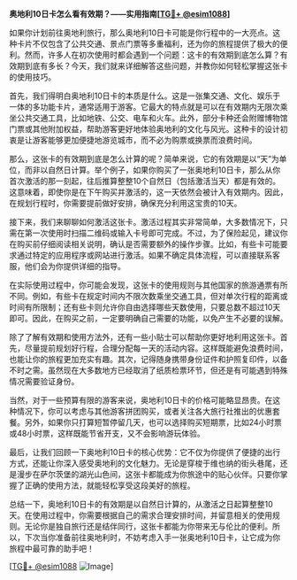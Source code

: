 **奥地利10日卡怎么看有效期？——实用指南[[TG💪+ @esim1088](https://t.me/s/esim1088)]**

如果你计划前往奥地利旅行，那么奥地利10日卡可能是你行程中的一大亮点。这种卡片不仅包含了公共交通、景点门票等多重福利，还为你的旅程提供了极大的便利。然而，许多人在初次使用时都会遇到一个问题：这卡的有效期到底怎么算？有效期到底有多长？今天，我们就来详细解答这些问题，并教你如何轻松掌握这张卡的使用技巧。

首先，我们得明白奥地利10日卡的本质是什么。这是一张集交通、文化、娱乐于一体的多功能卡片，通常适用于游客。它最大的特点就是可以在有效期内无限次乘坐公共交通工具，比如地铁、公交、电车和火车。此外，部分卡种还会附赠博物馆门票或其他附加权益，帮助游客更好地体验奥地利的文化与风光。这种卡的设计初衷是让游客能够更加便捷地游览城市，而不必为购票或换票而浪费时间。

那么，这张卡的有效期到底是怎么计算的呢？简单来说，它的有效期是以“天”为单位，而非以自然日计算。举个例子，如果你购买了一张奥地利10日卡，那么从你首次激活的那一刻起，往后推算整整10个自然日（包括激活当天）都是有效的。这意味着，即使你是在下午购买并激活的，这一天依然会被计入有效期内。因此，在规划行程时，你需要提前做好安排，确保充分利用这宝贵的10天。

接下来，我们来聊聊如何激活这张卡。激活过程其实非常简单，大多数情况下，只需在第一次使用时扫描二维码或输入卡号即可完成。不过，为了保险起见，建议你在购买前仔细阅读相关说明，确认是否需要额外的操作步骤。比如，有些卡可能要求通过特定的应用程序或网站进行激活。如果不确定具体流程，可以直接联系客服，他们会为你提供详细的指导。

在实际使用过程中，你可能会发现，这张卡的使用规则与其他国家的旅游通票有所不同。例如，有些卡在规定时间内不限次数乘坐交通工具，但对单次行程的距离或时间有所限制；还有些卡则允许你自由选择哪些天数使用，只要总数不超过10天即可。因此，在购买之前，一定要明确自己需要的功能，以免产生不必要的误解。

除了了解有效期和使用方法外，还有一些小贴士可以帮助你更好地利用这张卡。首先，尽量提前规划好行程，合理分配每一天的活动内容。这样既能避免浪费时间，也能让你的旅程更加充实有趣。其次，记得随身携带身份证件和护照复印件，以备不时之需。虽然现在大多数地方已经取消了纸质检票环节，但还是有可能遇到特殊情况需要验证身份。

当然，对于一些预算有限的游客来说，奥地利10日卡的价格可能略显昂贵。在这种情况下，你可以考虑与其他游客拼团购买，或者关注各大旅行社推出的优惠套餐。另外，如果你只打算短暂停留几天，也可以选择购买短期票，比如24小时票或48小时票，这样既能节省开支，又不会影响游玩体验。

最后，让我们回顾一下奥地利10日卡的核心优势：它不仅为你提供了便捷的出行方式，还能让你深入感受奥地利的文化魅力。无论是穿梭于维也纳的街头巷尾，还是漫步在萨尔茨堡的湖光山色间，这张卡都能成为你旅途中的贴心伙伴。只要你掌握了正确的使用方法，就能轻松享受这段美好的旅程。

总结一下，奥地利10日卡的有效期是以自然日计算的，从激活之日起算整整10天。在使用过程中，你需要根据自己的需求合理安排时间，并留意相关的使用规则。无论你是独自旅行还是结伴同行，这张卡都能为你带来无与伦比的便利。所以，下次当你准备前往奥地利时，不妨考虑入手一张奥地利10日卡，让它成为你旅程中最可靠的助手吧！

[[TG💪+ @esim1088](https://t.me/s/esim1088) ![Image](https://i.postimg.cc/4NQfJmqS/Snipaste-2025-05-13-00-14-12.png)]